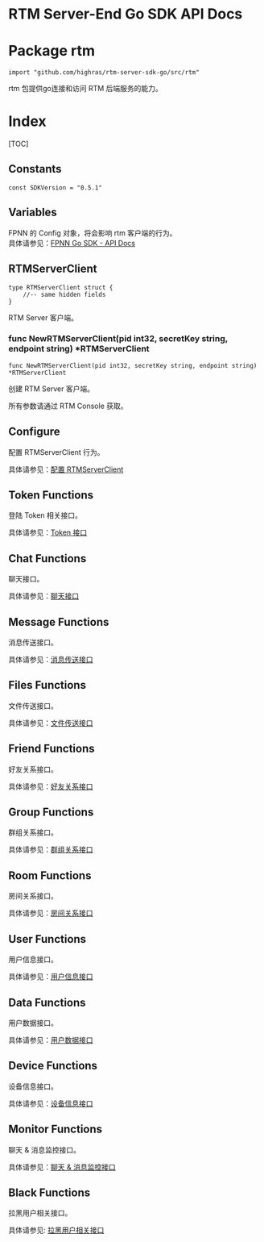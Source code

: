 # RTM Server-End Go SDK API Docs

# Package rtm

	import "github.com/highras/rtm-server-sdk-go/src/rtm"

rtm 包提供go连接和访问 RTM 后端服务的能力。

# Index

[TOC]

## Constants

	const SDKVersion = "0.5.1"

## Variables

FPNN 的 Config 对象，将会影响 rtm 客户端的行为。  
具体请参见：[FPNN Go SDK - API Docs](https://github.com/highras/fpnn-sdk-go/blob/master/API.md#variables)


## RTMServerClient

	type RTMServerClient struct {
		//-- same hidden fields
	}

RTM Server 客户端。


### func NewRTMServerClient(pid int32, secretKey string, endpoint string) *RTMServerClient

	func NewRTMServerClient(pid int32, secretKey string, endpoint string) *RTMServerClient

创建 RTM Server 客户端。

所有参数请通过 RTM Console 获取。

## Configure

配置 RTMServerClient 行为。

具体请参见：[配置 RTMServerClient](Config.md)


## Token Functions

登陆 Token 相关接口。

具体请参见：[Token 接口](Token.md)


## Chat Functions

聊天接口。

具体请参见：[聊天接口](Chat.md)


## Message Functions

消息传送接口。

具体请参见：[消息传送接口](Messages.md)


## Files Functions

文件传送接口。

具体请参见：[文件传送接口](Files.md)


## Friend Functions

好友关系接口。

具体请参见：[好友关系接口](Friends.md)


## Group Functions

群组关系接口。

具体请参见：[群组关系接口](Groups.md)


## Room Functions

房间关系接口。

具体请参见：[房间关系接口](Rooms.md)


## User Functions

用户信息接口。

具体请参见：[用户信息接口](Users.md)


## Data Functions

用户数据接口。

具体请参见：[用户数据接口](Data.md)


## Device Functions

设备信息接口。

具体请参见：[设备信息接口](Devices.md)


## Monitor Functions

聊天 & 消息监控接口。

具体请参见：[聊天 & 消息监控接口](Listening.md)


## Black Functions

拉黑用户相关接口。

具体请参见: [拉黑用户相关接口](Blacklist.md)
